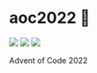 # aoc2022 🎄

![](https://img.shields.io/badge/day%20📅-16-blue)
![](https://img.shields.io/badge/stars%20⭐-8-yellow)
![](https://img.shields.io/badge/days%20completed-4-red)

Advent of Code 2022
